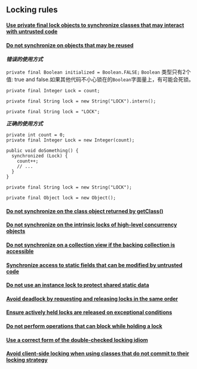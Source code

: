 ## Locking rules

#### [Use private final lock objects to synchronize classes that may interact with untrusted code](https://wiki.sei.cmu.edu/confluence/display/java/LCK00-J.+Use+private+final+lock+objects+to+synchronize+classes+that+may+interact+with+untrusted+code)


#### [Do not synchronize on objects that may be reused](https://wiki.sei.cmu.edu/confluence/display/java/LCK01-J.+Do+not+synchronize+on+objects+that+may+be+reused)

***错误的使用方式***

`private final Boolean initialized = Boolean.FALSE;`  `Boolean` 类型只有2个值: true and false.如果其他代码不小心锁在的`Boolean`字面量上，有可能会死锁。

`private final Integer Lock = count;`

`private final String lock = new String("LOCK").intern();`

`private final String lock = "LOCK";`

 
***正确的使用方式***
```
private int count = 0;
private final Integer Lock = new Integer(count);
 
public void doSomething() {
  synchronized (Lock) {
    count++;
    // ...
  }
}
```
`private final String lock = new String("LOCK");`

`private final Object lock = new Object();`

#### [ Do not synchronize on the class object returned by getClass()](https://wiki.sei.cmu.edu/confluence/pages/viewpage.action?pageId=88487849)


#### [Do not synchronize on the intrinsic locks of high-level concurrency objects](https://wiki.sei.cmu.edu/confluence/display/java/LCK03-J.+Do+not+synchronize+on+the+intrinsic+locks+of+high-level+concurrency+objects)

#### [Do not synchronize on a collection view if the backing collection is accessible](https://wiki.sei.cmu.edu/confluence/display/java/LCK04-J.+Do+not+synchronize+on+a+collection+view+if+the+backing+collection+is+accessible)

#### [Synchronize access to static fields that can be modified by untrusted code](https://wiki.sei.cmu.edu/confluence/display/java/LCK05-J.+Synchronize+access+to+static+fields+that+can+be+modified+by+untrusted+code)

#### [Do not use an instance lock to protect shared static data](https://wiki.sei.cmu.edu/confluence/display/java/LCK06-J.+Do+not+use+an+instance+lock+to+protect+shared+static+data)

#### [Avoid deadlock by requesting and releasing locks in the same order](https://wiki.sei.cmu.edu/confluence/display/java/LCK07-J.+Avoid+deadlock+by+requesting+and+releasing+locks+in+the+same+order)

#### [Ensure actively held locks are released on exceptional conditions](https://wiki.sei.cmu.edu/confluence/display/java/LCK08-J.+Ensure+actively+held+locks+are+released+on+exceptional+conditions)

#### [Do not perform operations that can block while holding a lock](https://wiki.sei.cmu.edu/confluence/display/java/LCK09-J.+Do+not+perform+operations+that+can+block+while+holding+a+lock)

#### [Use a correct form of the double-checked locking idiom](https://wiki.sei.cmu.edu/confluence/display/java/LCK10-J.+Use+a+correct+form+of+the+double-checked+locking+idiom)

#### [Avoid client-side locking when using classes that do not commit to their locking strategy](https://wiki.sei.cmu.edu/confluence/display/java/LCK11-J.+Avoid+client-side+locking+when+using+classes+that+do+not+commit+to+their+locking+strategy)
